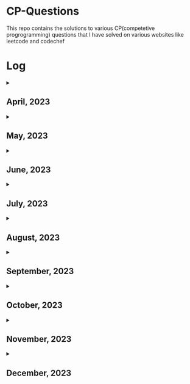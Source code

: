 # CP-Questions
This repo contains the solutions to various CP(competetive progrogramming) questions that I have solved on various websites like leetcode and codechef


# Log
<details><summary><h2>April, 2023</h2></summary><table><tr><th>Date</th><th>Question Id</th><th>Question Title</th><th>Language</th></tr><tr><td>2023-04-03</td><td><a href='https://github.com/DaveyDark/cp-questions/blob/master/leetcode/881.rs'>Leetcode#881</a><br></td><td>Boats to Save People<br></td><td>Rust<br></td></tr><tr><td>2023-04-04</td><td><a href='https://github.com/DaveyDark/cp-questions/blob/master/leetcode/2405.rs'>Leetcode#2405</a><br></td><td>Optimal Partition of String<br></td><td>Rust<br></td></tr><tr><td>2023-04-05</td><td><a href='https://github.com/DaveyDark/cp-questions/blob/master/leetcode/2300.rs'>Leetcode#2300</a><br></td><td>Successful Pairs of Spells and Potions<br></td><td>Rust<br></td></tr><tr><td>2023-04-06</td><td><a href='https://github.com/DaveyDark/cp-questions/blob/master/leetcode/1254.rs'>Leetcode#1254</a><br></td><td>Number of Closed Islands<br></td><td>Rust<br></td></tr><tr><td>2023-04-07</td><td><a href='https://github.com/DaveyDark/cp-questions/blob/master/leetcode/1020.rs'>Leetcode#1020</a><br></td><td>Number of Enclaves<br></td><td>Rust<br></td></tr><tr><td>2023-04-08</td><td><a href='https://github.com/DaveyDark/cp-questions/blob/master/leetcode/704.rs'>Leetcode#704</a><br></td><td>Binary Search<br></td><td>Rust<br></td></tr><tr><td>2023-04-09</td><td><a href='https://github.com/DaveyDark/cp-questions/blob/master/leetcode/52.rs'>Leetcode#52</a><br><a href='https://github.com/DaveyDark/cp-questions/blob/master/leetcode/53.rs'>Leetcode#53</a><br></td><td>Contains Duplicate<br>Maximum Subarray<br></td><td>Rust<br>Rust<br></td></tr><tr><td>2023-04-10</td><td><a href='https://github.com/DaveyDark/cp-questions/blob/master/leetcode/1.rs'>Leetcode#1</a><br><a href='https://github.com/DaveyDark/cp-questions/blob/master/leetcode/88.rs'>Leetcode#88</a><br></td><td>Two Sum<br>Merge Sorted Array<br></td><td>Rust<br>Rust<br></td></tr><tr><td>2023-04-11</td><td><a href='https://github.com/DaveyDark/cp-questions/blob/master/leetcode/121.rs'>Leetcode#121</a><br><a href='https://github.com/DaveyDark/cp-questions/blob/master/leetcode/350.rs'>Leetcode#350</a><br></td><td>Best Time to Buy and Sell Stock<br>Intersection of Two Arrays II<br></td><td>Rust<br>Rust<br></td></tr><tr><td>2023-04-12</td><td><a href='https://github.com/DaveyDark/cp-questions/blob/master/leetcode/566.rs'>Leetcode#566</a><br><a href='https://github.com/DaveyDark/cp-questions/blob/master/leetcode/118.rs'>Leetcode#118</a><br></td><td>Reshape The Matrix<br>Pascal's Triangle<br></td><td>Rust<br>Rust<br></td></tr><tr><td>2023-04-13</td><td><a href='https://github.com/DaveyDark/cp-questions/blob/master/leetcode/36.rs'>Leetcode#36</a><br><a href='https://github.com/DaveyDark/cp-questions/blob/master/leetcode/74.rs'>Leetcode#74</a><br></td><td>Valid Sudoku<br>Search a 2D Matrix<br></td><td>Rust<br>Rust<br></td></tr><tr><td>2023-04-14</td><td><a href='https://github.com/DaveyDark/cp-questions/blob/master/leetcode/242.rs'>Leetcode#242</a><br><a href='https://github.com/DaveyDark/cp-questions/blob/master/leetcode/383.rs'>Leetcode#383</a><br><a href='https://github.com/DaveyDark/cp-questions/blob/master/leetcode/387.rs'>Leetcode#387</a><br></td><td>Valid Anagram<br>Ransom Note<br>First Unique Character in String<br></td><td>Rust<br>Rust<br>Rust<br></td></tr><tr><td>2023-04-15</td><td><a href='https://github.com/DaveyDark/cp-questions/blob/master/leetcode/141.cpp'>Leetcode#141</a><br></td><td>Linked List Cycle<br></td><td>C++<br></td></tr><tr><td>2023-04-16</td><td><a href='https://github.com/DaveyDark/cp-questions/blob/master/leetcode/203.cpp'>Leetcode#203</a><br><a href='https://github.com/DaveyDark/cp-questions/blob/master/leetcode/206.cpp'>Leetcode#206</a><br><a href='https://github.com/DaveyDark/cp-questions/blob/master/leetcode/21.cpp'>Leetcode#21</a><br><a href='https://github.com/DaveyDark/cp-questions/blob/master/leetcode/83.cpp'>Leetcode#83</a><br></td><td>Remove Linked List Elements<br>Reverse Linked List<br>Merge Two Sorted Lists<br>Remove Duplicates from Sorted List<br></td><td>C++<br>C++<br>C++<br>C++<br></td></tr><tr><td>2023-04-17</td><td><a href='https://github.com/DaveyDark/cp-questions/blob/master/leetcode/20.rs'>Leetcode#20</a><br><a href='https://github.com/DaveyDark/cp-questions/blob/master/leetcode/232.rs'>Leetcode#232</a><br></td><td>Valid Parentheses<br>Implement Queue using Stacks<br></td><td>Rust<br>Rust<br></td></tr><tr><td>2023-04-18</td><td><a href='https://github.com/DaveyDark/cp-questions/blob/master/leetcode/144.cpp'>Leetcode#144</a><br><a href='https://github.com/DaveyDark/cp-questions/blob/master/leetcode/94.cpp'>Leetcode#94</a><br><a href='https://github.com/DaveyDark/cp-questions/blob/master/leetcode/145.cpp'>Leetcode#145</a><br></td><td>Binary Tree Preorder Traversal<br>Binary Tree Inorder Traversal<br>Binary Tree Postorder Traversal<br></td><td>C++<br>C++<br>C++<br></td></tr><tr><td>2023-04-19</td><td><a href='https://github.com/DaveyDark/cp-questions/blob/master/leetcode/102.cpp'>Leetcode#102</a><br><a href='https://github.com/DaveyDark/cp-questions/blob/master/leetcode/104.cpp'>Leetcode#104</a><br><a href='https://github.com/DaveyDark/cp-questions/blob/master/leetcode/101.cpp'>Leetcode#101</a><br></td><td>Binary Tree Level Order Traversal<br>Maximum Depth of Binary Tree<br>Symmetric Tree<br></td><td>C++<br>C++<br>C++<br></td></tr><tr><td>2023-04-20</td><td><a href='https://github.com/DaveyDark/cp-questions/blob/master/leetcode/112.cpp'>Leetcode#112</a><br><a href='https://github.com/DaveyDark/cp-questions/blob/master/leetcode/226.cpp'>Leetcode#226</a><br></td><td>Path Sum<br>Invert Binary Tree<br></td><td>C++<br>C++<br></td></tr><tr><td>2023-04-21</td><td><a href='https://github.com/DaveyDark/cp-questions/blob/master/leetcode/701.cpp'>Leetcode#701</a><br><a href='https://github.com/DaveyDark/cp-questions/blob/master/leetcode/700.cpp'>Leetcode#700</a><br></td><td>Search in a Binary Search Tree<br>Insert into a Binary Search Tree<br></td><td>C++<br>C++<br></td></tr><tr><td>2023-04-22</td><td><a href='https://github.com/DaveyDark/cp-questions/blob/master/leetcode/98.cpp'>Leetcode#98</a><br><a href='https://github.com/DaveyDark/cp-questions/blob/master/leetcode/653.cpp'>Leetcode#653</a><br><a href='https://github.com/DaveyDark/cp-questions/blob/master/leetcode/255.cpp'>Leetcode#255</a><br><a href='https://github.com/DaveyDark/cp-questions/blob/master/leetcode/278.rs'>Leetcode#278</a><br><a href='https://github.com/DaveyDark/cp-questions/blob/master/leetcode/35.rs'>Leetcode#35</a><br></td><td>Validate Binary Search Tree<br>Two Sum IV - Input is a BST<br>Lowest Common Ancestor of Binary Search Tree<br>First Bad Version<br>Search Insert Position<br></td><td>C++<br>C++<br>C++<br>Rust<br>Rust<br></td></tr><tr><td>2023-04-23</td><td><a href='https://github.com/DaveyDark/cp-questions/blob/master/leetcode/977.rs'>Leetcode#977</a><br></td><td>Squares of a Sorted Array<br></td><td>Rust<br></td></tr><tr><td>2023-04-24</td><td><a href='https://github.com/DaveyDark/cp-questions/blob/master/leetcode/189.rs'>Leetcode#189</a><br><a href='https://github.com/DaveyDark/cp-questions/blob/master/leetcode/283.rs'>Leetcode#283</a><br><a href='https://github.com/DaveyDark/cp-questions/blob/master/leetcode/167.rs'>Leetcode#167</a><br></td><td>Rotate Array<br>Move Zeroes<br>Two Sum II - Array is Sorted<br></td><td>Rust<br>Rust<br>Rust<br></td></tr><tr><td>2023-04-25</td><td><a href='https://github.com/DaveyDark/cp-questions/blob/master/leetcode/344.java'>Leetcode#344</a><br><a href='https://github.com/DaveyDark/cp-questions/blob/master/leetcode/557.java'>Leetcode#557</a><br></td><td>Reverse String<br>Reverse Words in a String III<br></td><td>Java<br>Java<br></td></tr><tr><td>2023-04-26</td><td><a href='https://github.com/DaveyDark/cp-questions/blob/master/leetcode/876.cpp'>Leetcode#876</a><br><a href='https://github.com/DaveyDark/cp-questions/blob/master/leetcode/19.cpp'>Leetcode#19</a><br></td><td>Middle of Linked List<br>Remove Nth Node from End of List<br></td><td>C++<br>C++<br></td></tr><tr><td>2023-04-27</td><td><a href='https://github.com/DaveyDark/cp-questions/blob/master/leetcode/3.rs'>Leetcode#3</a><br><a href='https://github.com/DaveyDark/cp-questions/blob/master/leetcode/567.rs'>Leetcode#567</a><br></td><td>Longest Substring Without Repeating Characters<br>Permutation in String<br></td><td>Rust<br>Rust<br></td></tr><tr><td>2023-04-28</td><td><a href='https://github.com/DaveyDark/cp-questions/blob/master/leetcode/733.rs'>Leetcode#733</a><br><a href='https://github.com/DaveyDark/cp-questions/blob/master/leetcode/695.rs'>Leetcode#695</a><br></td><td>Flood Fill<br>Max Area of Island<br></td><td>Rust<br>Rust<br></td></tr><tr><td>2023-04-29</td><td><a href='https://github.com/DaveyDark/cp-questions/blob/master/leetcode/618.cpp'>Leetcode#618</a><br><a href='https://github.com/DaveyDark/cp-questions/blob/master/leetcode/116.cpp'>Leetcode#116</a><br></td><td>Merge Two Binary Trees<br>Populating Next Right Pointers in Each Node<br></td><td>C++<br>C++<br></td></tr><tr><td>2023-04-30</td><td><a href='https://github.com/DaveyDark/cp-questions/blob/master/leetcode/542.rs'>Leetcode#542</a><br><a href='https://github.com/DaveyDark/cp-questions/blob/master/leetcode/994.rs'>Leetcode#994</a><br></td><td>01 Matrix<br>Rotting Oranges<br></td><td>Rust<br>Rust<br></td></tr></table></details><details><summary><h2>May, 2023</h2></summary><table><tr><th>Date</th><th>Question Id</th><th>Question Title</th><th>Language</th></tr><tr><td>2023-05-01</td><td><a href='https://github.com/DaveyDark/cp-questions/blob/master/leetcode/21.cpp'>Leetcode#21</a><br><a href='https://github.com/DaveyDark/cp-questions/blob/master/leetcode/206.cpp'>Leetcode#206</a><br></td><td>Merge Two Sorted Lists<br>Reverse Linked List<br></td><td>C++<br>C++<br></td></tr><tr><td>2023-05-02</td><td><a href='https://github.com/DaveyDark/cp-questions/blob/master/leetcode/77.rs'>Leetcode#77</a><br><a href='https://github.com/DaveyDark/cp-questions/blob/master/leetcode/46.rs'>Leetcode#46</a><br><a href='https://github.com/DaveyDark/cp-questions/blob/master/leetcode/784.rs'>Leetcode#784</a><br></td><td>Combinations<br>Permutations<br>Letter Case Permutation<br></td><td>Rust<br>Rust<br>Rust<br></td></tr><tr><td>2023-05-03</td><td><a href='https://github.com/DaveyDark/cp-questions/blob/master/leetcode/70.rs'>Leetcode#70</a><br><a href='https://github.com/DaveyDark/cp-questions/blob/master/leetcode/198.rs'>Leetcode#198</a><br><a href='https://github.com/DaveyDark/cp-questions/blob/master/leetcode/20.rs'>Leetcode#20</a><br></td><td>Climbing Stairs<br>House Robber<br>Triangle<br></td><td>Rust<br>Rust<br>Rust<br></td></tr><tr><td>2023-05-04</td><td><a href='https://github.com/DaveyDark/cp-questions/blob/master/leetcode/231.rs'>Leetcode#231</a><br><a href='https://github.com/DaveyDark/cp-questions/blob/master/leetcode/191.rs'>Leetcode#191</a><br></td><td>Power of Two<br>Number of 1 Bits<br></td><td>Rust<br>Rust<br></td></tr><tr><td>2023-05-05</td><td><a href='https://github.com/DaveyDark/cp-questions/blob/master/leetcode/190.rs'>Leetcode#190</a><br><a href='https://github.com/DaveyDark/cp-questions/blob/master/leetcode/136.rs'>Leetcode#136</a><br></td><td>Reverse Bits<br>Single Number<br></td><td>Rust<br>Rust<br></td></tr><tr><td>2023-05-06</td><td><a href='https://github.com/DaveyDark/cp-questions/blob/master/leetcode/2667.ts'>Leetcode#2667</a><br><a href='https://github.com/DaveyDark/cp-questions/blob/master/leetcode/2620.ts'>Leetcode#2620</a><br></td><td>Create Hello World Function<br>Counter<br></td><td>TypeScript<br>TypeScript<br></td></tr><tr><td>2023-05-07</td><td><a href='https://github.com/DaveyDark/cp-questions/blob/master/leetcode/2665.ts'>Leetcode#2665</a><br></td><td>Counter II<br></td><td>TypeScript<br></td></tr><tr><td>2023-05-08</td><td><a href='https://github.com/DaveyDark/cp-questions/blob/master/leetcode/2635.ts'>Leetcode#2635</a><br></td><td>Apply Transform Over Each Element in Array<br></td><td>TypeScript<br></td></tr><tr><td>2023-05-09</td><td><a href='https://github.com/DaveyDark/cp-questions/blob/master/leetcode/2634.ts'>Leetcode#2634</a><br></td><td>Filter Elements from Array<br></td><td>TypeScript<br></td></tr><tr><td>2023-05-10</td><td><a href='https://github.com/DaveyDark/cp-questions/blob/master/leetcode/2626.ts'>Leetcode#2626</a><br></td><td>Array Reduce Transformation<br></td><td>TypeScript<br></td></tr><tr><td>2023-05-11</td><td><a href='https://github.com/DaveyDark/cp-questions/blob/master/leetcode/2629.ts'>Leetcode#2629</a><br></td><td>Function Composition<br></td><td>TypeScript<br></td></tr><tr><td>2023-05-12</td><td><a href='https://github.com/DaveyDark/cp-questions/blob/master/leetcode/2666.ts'>Leetcode#2666</a><br></td><td>Allow One Function Call<br></td><td>TypeScript<br></td></tr><tr><td>2023-05-13</td><td><a href='https://github.com/DaveyDark/cp-questions/blob/master/leetcode/2623.ts'>Leetcode#2623</a><br></td><td>Memoize<br></td><td>TypeScript<br></td></tr><tr><td>2023-05-14</td><td><a href='https://github.com/DaveyDark/cp-questions/blob/master/leetcode/2632.ts'>Leetcode#2632</a><br></td><td>Curry<br></td><td>TypeScript<br></td></tr><tr><td>2023-05-15</td><td><a href='https://github.com/DaveyDark/cp-questions/blob/master/leetcode/2621.ts'>Leetcode#2621</a><br></td><td>Sleep<br></td><td>TypeScript<br></td></tr><tr><td>2023-05-16</td><td>-</td><td>-</td><td>-</td></tr><tr><td>2023-05-17</td><td>-</td><td>-</td><td>-</td></tr><tr><td>2023-05-18</td><td><a href='https://github.com/DaveyDark/cp-questions/blob/master/leetcode/54.rs'>Leetcode#54</a><br></td><td>Spiral Matrix<br></td><td>Rust<br></td></tr><tr><td>2023-05-19</td><td><a href='https://github.com/DaveyDark/cp-questions/blob/master/leetcode/1952.rs'>Leetcode#1952</a><br></td><td>Three Divisors<br></td><td>Rust<br></td></tr><tr><td>2023-05-20</td><td><a href='https://github.com/DaveyDark/cp-questions/blob/master/leetcode/1859.rs'>Leetcode#1859</a><br><a href='https://github.com/DaveyDark/cp-questions/blob/master/leetcode/2553.rs'>Leetcode#2553</a><br></td><td>Sorting The Sentence<br>Separate the Digits in an Array<br></td><td>Rust<br>Rust<br></td></tr><tr><td>2023-05-21</td><td><a href='https://github.com/DaveyDark/cp-questions/blob/master/leetcode/389.rs'>Leetcode#389</a><br><a href='https://github.com/DaveyDark/cp-questions/blob/master/leetcode/1768.rs'>Leetcode#1768</a><br></td><td>Find the Difference<br>Merge Two Strings Alternately<br></td><td>Rust<br>Rust<br></td></tr><tr><td>2023-05-22</td><td><a href='https://github.com/DaveyDark/cp-questions/blob/master/leetcode/1041.java'>Leetcode#1041</a><br><a href='https://github.com/DaveyDark/cp-questions/blob/master/leetcode/28.java'>Leetcode#28</a><br></td><td>Robot Bounded in Circle<br>Find the Index of the First Occurance in a String<br></td><td>Java<br>Java<br></td></tr><tr><td>2023-05-23</td><td><a href='https://github.com/DaveyDark/cp-questions/blob/master/leetcode/2.cpp'>Leetcode#2</a><br></td><td>Add Two Numbers<br></td><td>C++<br></td></tr><tr><td>2023-05-24</td><td><a href='https://github.com/DaveyDark/cp-questions/blob/master/leetcode/50.cpp'>Leetcode#50</a><br></td><td>Pow(x,n)<br></td><td>C++<br></td></tr><tr><td>2023-05-25</td><td><a href='https://github.com/DaveyDark/cp-questions/blob/master/leetcode/1572.rs'>Leetcode#1572</a><br><a href='https://github.com/DaveyDark/cp-questions/blob/master/leetcode/66.rs'>Leetcode#66</a><br></td><td>Matrix Diagonal Sum<br>Plus One<br></td><td>Rust<br>Rust<br></td></tr><tr><td>2023-05-26</td><td><a href='https://github.com/DaveyDark/cp-questions/blob/master/leetcode/1822.rs'>Leetcode#1822</a><br><a href='https://github.com/DaveyDark/cp-questions/blob/master/leetcode/1502.rs'>Leetcode#1502</a><br></td><td>Sign of the Product of an Array<br>Can Make Arithmatic Progression from Sequence<br></td><td>Rust<br>Rust<br></td></tr><tr><td>2023-05-27</td><td><a href='https://github.com/DaveyDark/cp-questions/blob/master/leetcode/13.rs'>Leetcode#13</a><br><a href='https://github.com/DaveyDark/cp-questions/blob/master/leetcode/896.rs'>Leetcode#896</a><br></td><td>Roman to Integer<br>Monotonic Array<br></td><td>Rust<br>Rust<br></td></tr><tr><td>2023-05-28</td><td><a href='https://github.com/DaveyDark/cp-questions/blob/master/leetcode/682.rs'>Leetcode#682</a><br><a href='https://github.com/DaveyDark/cp-questions/blob/master/leetcode/1672.rs'>Leetcode#1672</a><br><a href='https://github.com/DaveyDark/cp-questions/blob/master/leetcode/709.rs'>Leetcode#709</a><br><a href='https://github.com/DaveyDark/cp-questions/blob/master/leetcode/58.rs'>Leetcode#58</a><br></td><td>Baseball Game<br>Richest Customer Wealth<br>To Lower Case<br>Length of Last Word<br></td><td>Rust<br>Rust<br>Rust<br>Rust<br></td></tr><tr><td>2023-05-29</td><td><a href='https://github.com/DaveyDark/cp-questions/blob/master/leetcode/657.rs'>Leetcode#657</a><br></td><td>Robot Return to Origin<br></td><td>Rust<br></td></tr><tr><td>2023-05-30</td><td>-</td><td>-</td><td>-</td></tr><tr><td>2023-05-31</td><td><a href='https://github.com/DaveyDark/cp-questions/blob/master/leetcode/1275.rs'>Leetcode#1275</a><br></td><td>Find Winner on a Tic Tac Toe Game<br></td><td>Rust<br></td></tr></table></details><details><summary><h2>June, 2023</h2></summary><table><tr><th>Date</th><th>Question Id</th><th>Question Title</th><th>Language</th></tr><tr><td>2023-06-01</td><td><a href='https://github.com/DaveyDark/cp-questions/blob/master/leetcode/459.rs'>Leetcode#459</a><br></td><td>Repeated Substring Pattern<br></td><td>Rust<br></td></tr><tr><td>2023-06-02</td><td><a href='https://github.com/DaveyDark/cp-questions/blob/master/leetcode/1071.rs'>Leetcode#1071</a><br></td><td>Greatest Common Divisor of Strings<br></td><td>Rust<br></td></tr><tr><td>2023-06-03</td><td><a href='https://github.com/DaveyDark/cp-questions/blob/master/leetcode/1431.rs'>Leetcode#1431</a><br></td><td>Kids With the Greatest Number of Candies<br></td><td>Rust<br></td></tr><tr><td>2023-06-04</td><td><a href='https://github.com/DaveyDark/cp-questions/blob/master/leetcode/345.rs'>Leetcode#345</a><br></td><td>Reverse Vowels of a String<br></td><td>Rust<br></td></tr><tr><td>2023-06-05</td><td><a href='https://github.com/DaveyDark/cp-questions/blob/master/leetcode/151.rs'>Leetcode#151</a><br></td><td>Reverse Words in a String<br></td><td>Rust<br></td></tr><tr><td>2023-06-06</td><td><a href='https://github.com/DaveyDark/cp-questions/blob/master/leetcode/392.rs'>Leetcode#392</a><br></td><td>Is Subsequence<br></td><td>Rust<br></td></tr><tr><td>2023-06-07</td><td><a href='https://github.com/DaveyDark/cp-questions/blob/master/leetcode/643.rs'>Leetcode#643</a><br></td><td>Is Subsequence<br></td><td>Rust<br></td></tr><tr><td>2023-06-08</td><td><a href='https://github.com/DaveyDark/cp-questions/blob/master/leetcode/1732.rs'>Leetcode#1732</a><br></td><td>Find the Highest Altitude<br></td><td>Rust<br></td></tr><tr><td>2023-06-09</td><td><a href='https://github.com/DaveyDark/cp-questions/blob/master/leetcode/860.rs'>Leetcode#860</a><br></td><td>Lemonade Change<br></td><td>Rust<br></td></tr><tr><td>2023-06-10</td><td><a href='https://github.com/DaveyDark/cp-questions/blob/master/leetcode/73.rs'>Leetcode#73</a><br></td><td>Set Matrix Zeroes<br></td><td>Rust<br></td></tr><tr><td>2023-06-11</td><td><a href='https://github.com/DaveyDark/cp-questions/blob/master/leetcode/445.cpp'>Leetcode#445</a><br></td><td>Add Two Numbers II<br></td><td>C++<br></td></tr><tr><td>2023-06-12</td><td><a href='https://github.com/DaveyDark/cp-questions/blob/master/leetcode/238.rs'>Leetcode#238</a><br><a href='https://github.com/DaveyDark/cp-questions/blob/master/leetcode/238.rs'>Leetcode#238</a><br></td><td>Product of an Array Except Self<br>Product of an Array Except Self<br></td><td>Rust<br>Rust<br></td></tr><tr><td>2023-06-13</td><td><a href='https://github.com/DaveyDark/cp-questions/blob/master/leetcode/2352.rs'>Leetcode#2352</a><br><a href='https://github.com/DaveyDark/cp-questions/blob/master/leetcode/288.java'>Leetcode#288</a><br></td><td>Equal Row and Column Pairs<br>Summary Ranges<br></td><td>Rust<br>Java<br></td></tr><tr><td>2023-06-14</td><td><a href='https://github.com/DaveyDark/cp-questions/blob/master/leetcode/530.cpp'>Leetcode#530</a><br></td><td>Minimum Absolute Difference in BST<br></td><td>C++<br></td></tr><tr><td>2023-06-15</td><td><a href='https://github.com/DaveyDark/cp-questions/blob/master/leetcode/1161.cpp'>Leetcode#1161</a><br></td><td>Maximum Level Sum of Binary Tree<br></td><td>C++<br></td></tr><tr><td>2023-06-16</td><td><a href='https://github.com/DaveyDark/cp-questions/blob/master/leetcode/605.java'>Leetcode#605</a><br></td><td>Can Place Flowers<br></td><td>Java<br></td></tr><tr><td>2023-06-17</td><td>-</td><td>-</td><td>-</td></tr><tr><td>2023-06-18</td><td><a href='https://github.com/DaveyDark/cp-questions/blob/master/leetcode/605.java'>Leetcode#605</a><br></td><td>Can Place Flowers<br></td><td>Java<br></td></tr><tr><td>2023-06-19</td><td><a href='https://github.com/DaveyDark/cp-questions/blob/master/leetcode/724.rs'>Leetcode#724</a><br></td><td>Find Pivot Index<br></td><td>Rust<br></td></tr><tr><td>2023-06-20</td><td>-</td><td>-</td><td>-</td></tr><tr><td>2023-06-21</td><td>-</td><td>-</td><td>-</td></tr><tr><td>2023-06-22</td><td><a href='https://github.com/DaveyDark/cp-questions/blob/master/leetcode/2215.rs'>Leetcode#2215</a><br></td><td>Find the Difference of Two Arrays<br></td><td>Rust<br></td></tr><tr><td>2023-06-23</td><td><a href='https://github.com/DaveyDark/cp-questions/blob/master/leetcode/334.rs'>Leetcode#334</a><br></td><td>Increasing Triplet Subsequence<br></td><td>Rust<br></td></tr><tr><td>2023-06-24</td><td><a href='https://github.com/DaveyDark/cp-questions/blob/master/leetcode/11.java'>Leetcode#11</a><br><a href='https://github.com/DaveyDark/cp-questions/blob/master/leetcode/1679.java'>Leetcode#1679</a><br><a href='https://github.com/DaveyDark/cp-questions/blob/master/leetcode/1004.java'>Leetcode#1004</a><br><a href='https://github.com/DaveyDark/cp-questions/blob/master/leetcode/1493.java'>Leetcode#1493</a><br></td><td>Container With Most Water<br>Max Number of K-Sum Pairs<br>Max Consecutive Ones III<br>Longest Subarray of 1's After Deleting One Element<br></td><td>Java<br>Java<br>Java<br>Java<br></td></tr><tr><td>2023-06-25</td><td><a href='https://github.com/DaveyDark/cp-questions/blob/master/leetcode/2390.rs'>Leetcode#2390</a><br></td><td>Removing Stars From a String<br></td><td>Rust<br></td></tr><tr><td>2023-06-26</td><td><a href='https://github.com/DaveyDark/cp-questions/blob/master/leetcode/1207.rs'>Leetcode#1207</a><br></td><td>Unique Number of Occurances<br></td><td>Rust<br></td></tr><tr><td>2023-06-27</td><td><a href='https://github.com/DaveyDark/cp-questions/blob/master/leetcode/933.rs'>Leetcode#933</a><br></td><td>Number of Recent Calls<br></td><td>Rust<br></td></tr><tr><td>2023-06-28</td><td><a href='https://github.com/DaveyDark/cp-questions/blob/master/leetcode/1791.rs'>Leetcode#1791</a><br></td><td>Find Center of Graph<br></td><td>Rust<br></td></tr><tr><td>2023-06-29</td><td><a href='https://github.com/DaveyDark/cp-questions/blob/master/leetcode/1351.rs'>Leetcode#1351</a><br></td><td>Count Negative Numbers in a Sorted Matrix<br></td><td>Rust<br></td></tr><tr><td>2023-06-30</td><td><a href='https://github.com/DaveyDark/cp-questions/blob/master/leetcode/8.java'>Leetcode#8</a><br></td><td>String to Integer(atoi)<br></td><td>Java<br></td></tr></table></details><details><summary><h2>July, 2023</h2></summary><table><tr><th>Date</th><th>Question Id</th><th>Question Title</th><th>Language</th></tr><tr><td>2023-07-01</td><td><a href='https://github.com/DaveyDark/cp-questions/blob/master/leetcode/27.java'>Leetcode#27</a><br></td><td>Remove Element<br></td><td>Java<br></td></tr><tr><td>2023-07-02</td><td><a href='https://github.com/DaveyDark/cp-questions/blob/master/leetcode/26.java'>Leetcode#26</a><br></td><td>Remove Duplicates from Sorted Array<br></td><td>Java<br></td></tr><tr><td>2023-07-03</td><td><a href='https://github.com/DaveyDark/cp-questions/blob/master/leetcode/859.java'>Leetcode#859</a><br></td><td>Buddy Strings<br></td><td>Java<br></td></tr><tr><td>2023-07-04</td><td><a href='https://github.com/DaveyDark/cp-questions/blob/master/leetcode/1523.rs'>Leetcode#1523</a><br></td><td>Count Odd Numbers in an Interval Range<br></td><td>Rust<br></td></tr><tr><td>2023-07-05</td><td><a href='https://github.com/DaveyDark/cp-questions/blob/master/leetcode/1491.java'>Leetcode#1491</a><br></td><td>Average Salary Excluding the Minimum and Maximum Salary<br></td><td>Java<br></td></tr><tr><td>2023-07-06</td><td><a href='https://github.com/DaveyDark/cp-questions/blob/master/leetcode/209.java'>Leetcode#209</a><br><a href='https://github.com/DaveyDark/cp-questions/blob/master/leetcode/1232.java'>Leetcode#1232</a><br></td><td>Minimum Size Subarray Sum<br>Check If It Is a Straight Line<br></td><td>Java<br>Java<br></td></tr><tr><td>2023-07-07</td><td><a href='https://github.com/DaveyDark/cp-questions/blob/master/leetcode/14.java'>Leetcode#14</a><br></td><td>Longest Common Prefix<br></td><td>Java<br></td></tr><tr><td>2023-07-08</td><td><a href='https://github.com/DaveyDark/cp-questions/blob/master/leetcode/67.java'>Leetcode#67</a><br></td><td>Add Binary<br></td><td>Java<br></td></tr><tr><td>2023-07-09</td><td><a href='https://github.com/DaveyDark/cp-questions/blob/master/leetcode/43.java'>Leetcode#43</a><br></td><td>Multiply Strings<br></td><td>Java<br></td></tr><tr><td>2023-07-10</td><td><a href='https://github.com/DaveyDark/cp-questions/blob/master/leetcode/48.java'>Leetcode#48</a><br></td><td>Rotate Image<br></td><td>Java<br></td></tr><tr><td>2023-07-11</td><td><a href='https://github.com/DaveyDark/cp-questions/blob/master/leetcode/9.java'>Leetcode#9</a><br></td><td>Palindrome Number<br></td><td>Java<br></td></tr><tr><td>2023-07-12</td><td><a href='https://github.com/DaveyDark/cp-questions/blob/master/leetcode/976.java'>Leetcode#976</a><br></td><td>Largest Perimeter Triangle<br></td><td>Java<br></td></tr><tr><td>2023-07-13</td><td><a href='https://github.com/DaveyDark/cp-questions/blob/master/leetcode/374.java'>Leetcode#374</a><br></td><td>Guess Number Higher or Lower<br></td><td>Java<br></td></tr><tr><td>2023-07-14</td><td><a href='https://github.com/DaveyDark/cp-questions/blob/master/leetcode/524.java'>Leetcode#524</a><br></td><td>Longest Word in Dictionary through Deleting<br></td><td>Java<br></td></tr><tr><td>2023-07-15</td><td><a href='https://github.com/DaveyDark/cp-questions/blob/master/leetcode/42.java'>Leetcode#42</a><br></td><td>Trapping Rain Water<br></td><td>Java<br></td></tr><tr><td>2023-07-16</td><td><a href='https://github.com/DaveyDark/cp-questions/blob/master/leetcode/753.rs'>Leetcode#753</a><br></td><td>Asteroid Collision<br></td><td>Rust<br></td></tr><tr><td>2023-07-17</td><td><a href='https://github.com/DaveyDark/cp-questions/blob/master/leetcode/649.rs'>Leetcode#649</a><br></td><td>Dota2 Senate<br></td><td>Rust<br></td></tr><tr><td>2023-07-18</td><td><a href='https://github.com/DaveyDark/cp-questions/blob/master/leetcode/146.rs'>Leetcode#146</a><br></td><td>LRU Cache<br></td><td>Rust<br></td></tr><tr><td>2023-07-19</td><td>-</td><td>-</td><td>-</td></tr><tr><td>2023-07-20</td><td><a href='https://github.com/DaveyDark/cp-questions/blob/master/leetcode/119.rs'>Leetcode#119</a><br></td><td>Pascal's Triangle II<br></td><td>Rust<br></td></tr><tr><td>2023-07-21</td><td><a href='https://github.com/DaveyDark/cp-questions/blob/master/leetcode/841.rs'>Leetcode#841</a><br></td><td>Keys and Rooms<br></td><td>Rust<br></td></tr><tr><td>2023-07-22</td><td><a href='https://github.com/DaveyDark/cp-questions/blob/master/leetcode/547.rs'>Leetcode#547</a><br></td><td>Number of Provinces<br></td><td>Rust<br></td></tr><tr><td>2023-07-23</td><td><a href='https://github.com/DaveyDark/cp-questions/blob/master/leetcode/1657.rs'>Leetcode#1657</a><br></td><td>Determine if Two Strings Are Close<br></td><td>Rust<br></td></tr><tr><td>2023-07-24</td><td><a href='https://github.com/DaveyDark/cp-questions/blob/master/leetcode/2095.cpp'>Leetcode#2095</a><br></td><td>Delete the Middle Node of a Linked List<br></td><td>C++<br></td></tr><tr><td>2023-07-25</td><td><a href='https://github.com/DaveyDark/cp-questions/blob/master/leetcode/852.rs'>Leetcode#852</a><br></td><td>Peak Index in a Mountain Array<br></td><td>Rust<br></td></tr><tr><td>2023-07-26</td><td><a href='https://github.com/DaveyDark/cp-questions/blob/master/leetcode/2570.rs'>Leetcode#2570</a><br></td><td>Merge Two 2D Arrays by Summing Values<br></td><td>Rust<br></td></tr><tr><td>2023-07-27</td><td><a href='https://github.com/DaveyDark/cp-questions/blob/master/leetcode/607.sql'>Leetcode#607</a><br></td><td>Sales Person<br></td><td>SQL<br></td></tr><tr><td>2023-07-28</td><td><a href='https://github.com/DaveyDark/cp-questions/blob/master/leetcode/328.cpp'>Leetcode#328</a><br></td><td>Odd Even Linked List<br></td><td>C++<br></td></tr><tr><td>2023-07-29</td><td><a href='https://github.com/DaveyDark/cp-questions/blob/master/leetcode/17.rs'>Leetcode#17</a><br></td><td>Letter Combinations of a Phone Number<br></td><td>Rust<br></td></tr><tr><td>2023-07-30</td><td><a href='https://github.com/DaveyDark/cp-questions/blob/master/leetcode/2130.cpp'>Leetcode#2130</a><br><a href='https://github.com/DaveyDark/cp-questions/blob/master/leetcode/175.sql'>Leetcode#175</a><br></td><td>Maximum Twin Sum of a Linked List<br>Combine Two Tables<br></td><td>C++<br>SQL<br></td></tr><tr><td>2023-07-31</td><td><a href='https://github.com/DaveyDark/cp-questions/blob/master/leetcode/216.rs'>Leetcode#216</a><br></td><td>Combination Sum III<br></td><td>Rust<br></td></tr></table></details><details><summary><h2>August, 2023</h2></summary><table><tr><th>Date</th><th>Question Id</th><th>Question Title</th><th>Language</th></tr><tr><td>2023-08-01</td><td><a href='https://github.com/DaveyDark/cp-questions/blob/master/leetcode/162.rs'>Leetcode#162</a><br></td><td>Find Peak Element<br></td><td>Rust<br></td></tr><tr><td>2023-08-02</td><td><a href='https://github.com/DaveyDark/cp-questions/blob/master/leetcode/46.java'>Leetcode#46</a><br></td><td>Permutations<br></td><td>Java<br></td></tr><tr><td>2023-08-03</td><td><a href='https://github.com/DaveyDark/cp-questions/blob/master/leetcode/1926.rs'>Leetcode#1926</a><br></td><td>Nearest Exit from Enterance in Maze<br></td><td>Rust<br></td></tr><tr><td>2023-08-04</td><td><a href='https://github.com/DaveyDark/cp-questions/blob/master/leetcode/139.rs'>Leetcode#139</a><br></td><td>Word Break<br></td><td>Rust<br></td></tr><tr><td>2023-08-05</td><td><a href='https://github.com/DaveyDark/cp-questions/blob/master/leetcode/872.cpp'>Leetcode#872</a><br></td><td>Leaf-Similar Trees<br></td><td>C++<br></td></tr><tr><td>2023-08-06</td><td><a href='https://github.com/DaveyDark/cp-questions/blob/master/leetcode/199.cpp'>Leetcode#199</a><br></td><td>Binary Tree Right Side View<br></td><td>C++<br></td></tr><tr><td>2023-08-07</td><td><a href='https://github.com/DaveyDark/cp-questions/blob/master/leetcode/1448.cpp'>Leetcode#1448</a><br></td><td>Count Good Nodes in Binary Tree<br></td><td>C++<br></td></tr><tr><td>2023-08-08</td><td><a href='https://github.com/DaveyDark/cp-questions/blob/master/leetcode/33.rs'>Leetcode#33</a><br></td><td>Search in a Rotated Sorted Array<br></td><td>Rust<br></td></tr><tr><td>2023-08-09</td><td><a href='https://github.com/DaveyDark/cp-questions/blob/master/leetcode/2544.rs'>Leetcode#2544</a><br></td><td>Alternating Digit Sum<br></td><td>Rust<br></td></tr><tr><td>2023-08-10</td><td><a href='https://github.com/DaveyDark/cp-questions/blob/master/leetcode/169.rs'>Leetcode#169</a><br></td><td>Majority Element<br></td><td>Rust<br></td></tr><tr><td>2023-08-11</td><td><a href='https://github.com/DaveyDark/cp-questions/blob/master/leetcode/1466.rs'>Leetcode#1466</a><br></td><td>Reorder Routes to Make All Paths Lead to the City Zero<br></td><td>Rust<br></td></tr><tr><td>2023-08-12</td><td><a href='https://github.com/DaveyDark/cp-questions/blob/master/leetcode/63.rs'>Leetcode#63</a><br></td><td>Unique Paths II<br></td><td>Rust<br></td></tr><tr><td>2023-08-13</td><td><a href='https://github.com/DaveyDark/cp-questions/blob/master/leetcode/2369.rs'>Leetcode#2369</a><br></td><td>Check if There is a Valid Partition For The Array<br></td><td>Rust<br></td></tr><tr><td>2023-08-14</td><td><a href='https://github.com/DaveyDark/cp-questions/blob/master/leetcode/215.rs'>Leetcode#215</a><br></td><td>Kth Largest Element in an Array<br></td><td>Rust<br></td></tr><tr><td>2023-08-15</td><td><a href='https://github.com/DaveyDark/cp-questions/blob/master/leetcode/86.cpp'>Leetcode#86</a><br></td><td>Partition List<br></td><td>C++<br></td></tr><tr><td>2023-08-16</td><td><a href='https://github.com/DaveyDark/cp-questions/blob/master/leetcode/239.rs'>Leetcode#239</a><br></td><td>Sliding Window Maximum<br></td><td>Rust<br></td></tr><tr><td>2023-08-17</td><td><a href='https://github.com/DaveyDark/cp-questions/blob/master/leetcode/542.rs'>Leetcode#542</a><br></td><td>01 Matrix<br></td><td>Rust<br></td></tr><tr><td>2023-08-18</td><td><a href='https://github.com/DaveyDark/cp-questions/blob/master/leetcode/1615.rs'>Leetcode#1615</a><br></td><td>Maximal Network Rank<br></td><td>Rust<br></td></tr><tr><td>2023-08-19</td><td><a href='https://github.com/DaveyDark/cp-questions/blob/master/leetcode/746.rs'>Leetcode#746</a><br></td><td>Min Cost Climbing Stairs<br></td><td>Rust<br></td></tr><tr><td>2023-08-20</td><td><a href='https://github.com/DaveyDark/cp-questions/blob/master/leetcode/1137.rs'>Leetcode#1137</a><br></td><td>N-th Tribonacci Number<br></td><td>Rust<br></td></tr><tr><td>2023-08-21</td><td><a href='https://github.com/DaveyDark/cp-questions/blob/master/leetcode/459.java'>Leetcode#459</a><br></td><td>Repeated Substring Pattern<br></td><td>Java<br></td></tr><tr><td>2023-08-22</td><td><a href='https://github.com/DaveyDark/cp-questions/blob/master/leetcode/168.rs'>Leetcode#168</a><br></td><td>Excel Sheet Column Title<br></td><td>Rust<br></td></tr><tr><td>2023-08-23</td><td><a href='https://github.com/DaveyDark/cp-questions/blob/master/leetcode/767.rs'>Leetcode#767</a><br></td><td>Reorganize String<br></td><td>Rust<br></td></tr><tr><td>2023-08-24</td><td><a href='https://github.com/DaveyDark/cp-questions/blob/master/leetcode/68.rs'>Leetcode#68</a><br></td><td>Text Justification<br></td><td>Rust<br></td></tr><tr><td>2023-08-25</td><td><a href='https://github.com/DaveyDark/cp-questions/blob/master/leetcode/97.rs'>Leetcode#97</a><br></td><td>Interleaving String<br></td><td>Rust<br></td></tr><tr><td>2023-08-26</td><td><a href='https://github.com/DaveyDark/cp-questions/blob/master/leetcode/646.rs'>Leetcode#646</a><br><a href='https://github.com/DaveyDark/cp-questions/blob/master/leetcode/12.rs'>Leetcode#12</a><br></td><td>Maximum Length of Pair Chain<br>Integer to Roman<br></td><td>Rust<br>Rust<br></td></tr><tr><td>2023-08-27</td><td><a href='https://github.com/DaveyDark/cp-questions/blob/master/leetcode/171.rs'>Leetcode#171</a><br></td><td>Excel Sheet Column Number<br></td><td>Rust<br></td></tr><tr><td>2023-08-28</td><td><a href='https://github.com/DaveyDark/cp-questions/blob/master/leetcode/255.rs'>Leetcode#255</a><br></td><td>Implement Stack using Queues<br></td><td>Rust<br></td></tr><tr><td>2023-08-29</td><td><a href='https://github.com/DaveyDark/cp-questions/blob/master/leetcode/2483.rs'>Leetcode#2483</a><br></td><td>Minimum Penalty for a Shop<br></td><td>Rust<br></td></tr><tr><td>2023-08-30</td><td><a href='https://github.com/DaveyDark/cp-questions/blob/master/leetcode/1372.cpp'>Leetcode#1372</a><br></td><td>Longest ZigZag Path in a Binary Tree<br></td><td>C++<br></td></tr><tr><td>2023-08-31</td><td><a href='https://github.com/DaveyDark/cp-questions/blob/master/leetcode/404.cpp'>Leetcode#404</a><br></td><td>Sum of Left Leaves<br></td><td>C++<br></td></tr></table></details><details><summary><h2>September, 2023</h2></summary><table><tr><th>Date</th><th>Question Id</th><th>Question Title</th><th>Language</th></tr><tr><td>2023-09-01</td><td><a href='https://github.com/DaveyDark/cp-questions/blob/master/leetcode/338.rs'>Leetcode#338</a><br></td><td>Counting Bits<br></td><td>Rust<br></td></tr><tr><td>2023-09-02</td><td><a href='https://github.com/DaveyDark/cp-questions/blob/master/leetcode/62.rs'>Leetcode#62</a><br></td><td>Unique Paths<br></td><td>Rust<br></td></tr><tr><td>2023-09-03</td><td><a href='https://github.com/DaveyDark/cp-questions/blob/master/leetcode/236.cpp'>Leetcode#236</a><br></td><td>Lowest Common Ancestor of a Binary Tree<br></td><td>C++<br></td></tr><tr><td>2023-09-04</td><td><a href='https://github.com/DaveyDark/cp-questions/blob/master/leetcode/790.rs'>Leetcode#790</a><br></td><td>Domino and Trimino Tiling<br></td><td>Rust<br></td></tr><tr><td>2023-09-05</td><td><a href='https://github.com/DaveyDark/cp-questions/blob/master/leetcode/138.cpp'>Leetcode#138</a><br></td><td>Copy List with Random Pointer<br></td><td>C++<br></td></tr><tr><td>2023-09-06</td><td><a href='https://github.com/DaveyDark/cp-questions/blob/master/leetcode/725.cpp'>Leetcode#725</a><br></td><td>Split Linked List in Parts<br></td><td>C++<br></td></tr><tr><td>2023-09-07</td><td><a href='https://github.com/DaveyDark/cp-questions/blob/master/leetcode/92.cpp'>Leetcode#92</a><br></td><td>Reverse Linked List II<br></td><td>C++<br></td></tr><tr><td>2023-09-08</td><td><a href='https://github.com/DaveyDark/cp-questions/blob/master/leetcode/452.rs'>Leetcode#452</a><br></td><td>Minimum Number of Arrows to Burst Balloons<br></td><td>Rust<br></td></tr><tr><td>2023-09-09</td><td><a href='https://github.com/DaveyDark/cp-questions/blob/master/leetcode/435.rs'>Leetcode#435</a><br></td><td>Non-overlapping Intervals<br></td><td>Rust<br></td></tr><tr><td>2023-09-10</td><td><a href='https://github.com/DaveyDark/cp-questions/blob/master/leetcode/1359.rs'>Leetcode#1359</a><br></td><td>Count All Valid Pickup and Delivery Options<br></td><td>Rust<br></td></tr><tr><td>2023-09-11</td><td><a href='https://github.com/DaveyDark/cp-questions/blob/master/leetcode/1282.rs'>Leetcode#1282</a><br></td><td>Group the People Given the Group Size They Belong To<br></td><td>Rust<br></td></tr><tr><td>2023-09-12</td><td><a href='https://github.com/DaveyDark/cp-questions/blob/master/leetcode/1647.rs'>Leetcode#1647</a><br></td><td>Minimum Deletions to Make Character Frequencies Unique<br></td><td>Rust<br></td></tr><tr><td>2023-09-13</td><td><a href='https://github.com/DaveyDark/cp-questions/blob/master/leetcode/135.rs'>Leetcode#135</a><br></td><td>Candy<br></td><td>Rust<br></td></tr><tr><td>2023-09-14</td><td><a href='https://github.com/DaveyDark/cp-questions/blob/master/leetcode/1318.rs'>Leetcode#1318</a><br></td><td>Minimum Flips to Make a OR b Equal to c<br></td><td>Rust<br></td></tr><tr><td>2023-09-15</td><td><a href='https://github.com/DaveyDark/cp-questions/blob/master/leetcode/1143.rs'>Leetcode#1143</a><br></td><td>Longest Common Subsequence<br></td><td>Rust<br></td></tr><tr><td>2023-09-16</td><td><a href='https://github.com/DaveyDark/cp-questions/blob/master/leetcode/72.rs'>Leetcode#72</a><br></td><td>Edit Distance<br></td><td>Rust<br></td></tr><tr><td>2023-09-17</td><td><a href='https://github.com/DaveyDark/cp-questions/blob/master/leetcode/2462.rs'>Leetcode#2462</a><br></td><td>Total Cost to Hire K Workers<br></td><td>Rust<br></td></tr><tr><td>2023-09-18</td><td><a href='https://github.com/DaveyDark/cp-questions/blob/master/leetcode/1337.rs'>Leetcode#1337</a><br></td><td>The K Weakest Rows in a Matrix<br></td><td>Rust<br></td></tr><tr><td>2023-09-19</td><td><a href='https://github.com/DaveyDark/cp-questions/blob/master/leetcode/287.rs'>Leetcode#287</a><br></td><td>Find the Duplicate Number<br></td><td>Rust<br></td></tr><tr><td>2023-09-20</td><td><a href='https://github.com/DaveyDark/cp-questions/blob/master/leetcode/1658.rs'>Leetcode#1658</a><br></td><td>Minimum Operations to Reduce X to Zero<br></td><td>Rust<br></td></tr><tr><td>2023-09-21</td><td><a href='https://github.com/DaveyDark/cp-questions/blob/master/leetcode/4.rs'>Leetcode#4</a><br></td><td>Median of Two Sorted Arrays<br></td><td>Rust<br></td></tr><tr><td>2023-09-22</td><td><a href='https://github.com/DaveyDark/cp-questions/blob/master/leetcode/392.java'>Leetcode#392</a><br></td><td>Is subsequence<br></td><td>Java<br></td></tr><tr><td>2023-09-23</td><td><a href='https://github.com/DaveyDark/cp-questions/blob/master/leetcode/2788.rs'>Leetcode#2788</a><br></td><td>Split Strings by Separator<br></td><td>Rust<br></td></tr><tr><td>2023-09-24</td><td><a href='https://github.com/DaveyDark/cp-questions/blob/master/leetcode/799.rs'>Leetcode#799</a><br></td><td>Champagne Tower<br></td><td>Rust<br></td></tr><tr><td>2023-09-25</td><td><a href='https://github.com/DaveyDark/cp-questions/blob/master/leetcode/389.rs'>Leetcode#389</a><br></td><td>Find the Difference<br></td><td>Rust<br></td></tr><tr><td>2023-09-26</td><td><a href='https://github.com/DaveyDark/cp-questions/blob/master/leetcode/1897.rs'>Leetcode#1897</a><br></td><td>Redistribute Characters to Make All Strings Equal<br></td><td>Rust<br></td></tr><tr><td>2023-09-27</td><td><a href='https://github.com/DaveyDark/cp-questions/blob/master/leetcode/880.java'>Leetcode#880</a><br></td><td>Decoded String at Index<br></td><td>Java<br></td></tr><tr><td>2023-09-28</td><td><a href='https://github.com/DaveyDark/cp-questions/blob/master/leetcode/905.rs'>Leetcode#905</a><br></td><td>Sort Array By Parity<br></td><td>Rust<br></td></tr><tr><td>2023-09-29</td><td><a href='https://github.com/DaveyDark/cp-questions/blob/master/leetcode/896.java'>Leetcode#896</a><br></td><td>Monotonic Array<br></td><td>Java<br></td></tr><tr><td>2023-09-30</td><td>-</td><td>-</td><td>-</td></tr></table></details><details><summary><h2>October, 2023</h2></summary><table><tr><th>Date</th><th>Question Id</th><th>Question Title</th><th>Language</th></tr><tr><td>2023-10-01</td><td><a href='https://github.com/DaveyDark/cp-questions/blob/master/leetcode/557.rs'>Leetcode#557</a><br></td><td>Reverse Words in a String III<br></td><td>Rust<br></td></tr><tr><td>2023-10-02</td><td>-</td><td>-</td><td>-</td></tr><tr><td>2023-10-03</td><td><a href='https://github.com/DaveyDark/cp-questions/blob/master/leetcode/1512.rs'>Leetcode#1512</a><br></td><td>Number of Good Pairs<br></td><td>Rust<br></td></tr><tr><td>2023-10-04</td><td>-</td><td>-</td><td>-</td></tr><tr><td>2023-10-05</td><td>-</td><td>-</td><td>-</td></tr><tr><td>2023-10-06</td><td>-</td><td>-</td><td>-</td></tr><tr><td>2023-10-07</td><td>-</td><td>-</td><td>-</td></tr><tr><td>2023-10-08</td><td>-</td><td>-</td><td>-</td></tr><tr><td>2023-10-09</td><td>-</td><td>-</td><td>-</td></tr><tr><td>2023-10-10</td><td>-</td><td>-</td><td>-</td></tr><tr><td>2023-10-11</td><td>-</td><td>-</td><td>-</td></tr><tr><td>2023-10-12</td><td>-</td><td>-</td><td>-</td></tr><tr><td>2023-10-13</td><td>-</td><td>-</td><td>-</td></tr><tr><td>2023-10-14</td><td>-</td><td>-</td><td>-</td></tr><tr><td>2023-10-15</td><td>-</td><td>-</td><td>-</td></tr><tr><td>2023-10-16</td><td>-</td><td>-</td><td>-</td></tr><tr><td>2023-10-17</td><td>-</td><td>-</td><td>-</td></tr><tr><td>2023-10-18</td><td>-</td><td>-</td><td>-</td></tr><tr><td>2023-10-19</td><td>-</td><td>-</td><td>-</td></tr><tr><td>2023-10-20</td><td>-</td><td>-</td><td>-</td></tr><tr><td>2023-10-21</td><td>-</td><td>-</td><td>-</td></tr><tr><td>2023-10-22</td><td>-</td><td>-</td><td>-</td></tr><tr><td>2023-10-23</td><td>-</td><td>-</td><td>-</td></tr><tr><td>2023-10-24</td><td>-</td><td>-</td><td>-</td></tr><tr><td>2023-10-25</td><td>-</td><td>-</td><td>-</td></tr><tr><td>2023-10-26</td><td>-</td><td>-</td><td>-</td></tr><tr><td>2023-10-27</td><td>-</td><td>-</td><td>-</td></tr><tr><td>2023-10-28</td><td>-</td><td>-</td><td>-</td></tr><tr><td>2023-10-29</td><td>-</td><td>-</td><td>-</td></tr><tr><td>2023-10-30</td><td>-</td><td>-</td><td>-</td></tr><tr><td>2023-10-31</td><td><a href='https://github.com/DaveyDark/cp-questions/blob/master/leetcode/1356.rs'>Leetcode#1356</a><br></td><td>Sort Integers by The Number of 1 Bits<br></td><td>Rust<br></td></tr></table></details><details><summary><h2>November, 2023</h2></summary><table><tr><th>Date</th><th>Question Id</th><th>Question Title</th><th>Language</th></tr><tr><td>2023-11-01</td><td><a href='https://github.com/DaveyDark/cp-questions/blob/master/leetcode/501.cpp'>Leetcode#501</a><br></td><td>Find Mode in Binary Search Tree<br></td><td>C++<br></td></tr><tr><td>2023-11-02</td><td><a href='https://github.com/DaveyDark/cp-questions/blob/master/leetcode/2265.cpp'>Leetcode#2265</a><br></td><td>Count Nodes Equal to Average of Subtree<br></td><td>C++<br></td></tr><tr><td>2023-11-03</td><td><a href='https://github.com/DaveyDark/cp-questions/blob/master/leetcode/1141.rs'>Leetcode#1141</a><br></td><td>Build an Array With Stack Operations<br></td><td>Rust<br></td></tr><tr><td>2023-11-04</td><td><a href='https://github.com/DaveyDark/cp-questions/blob/master/leetcode/1503.rs'>Leetcode#1503</a><br></td><td>Last Moment Before All Ants Fall Out of a Plank<br></td><td>Rust<br></td></tr><tr><td>2023-11-05</td><td><a href='https://github.com/DaveyDark/cp-questions/blob/master/leetcode/1535.rs'>Leetcode#1535</a><br></td><td>Find the Winner of an Array Game<br></td><td>Rust<br></td></tr><tr><td>2023-11-06</td><td><a href='https://github.com/DaveyDark/cp-questions/blob/master/leetcode/1845.rs'>Leetcode#1845</a><br></td><td>Seat Reservation Manager<br></td><td>Rust<br></td></tr><tr><td>2023-11-07</td><td><a href='https://github.com/DaveyDark/cp-questions/blob/master/leetcode/1921.rs'>Leetcode#1921</a><br></td><td>Eliminate Maximum Number of Monsters<br></td><td>Rust<br></td></tr><tr><td>2023-11-08</td><td><a href='https://github.com/DaveyDark/cp-questions/blob/master/leetcode/2849.rs'>Leetcode#2849</a><br><a href='https://github.com/DaveyDark/cp-questions/blob/master/leetcode/2336.rs'>Leetcode#2336</a><br></td><td>Determine if a Cell Is Reachable at a Given Time<br>Smallest Number in Infinite Set<br></td><td>Rust<br>Rust<br></td></tr><tr><td>2023-11-09</td><td><a href='https://github.com/DaveyDark/cp-questions/blob/master/leetcode/1759.rs'>Leetcode#1759</a><br></td><td>Count Number of Homogenous Substrings<br></td><td>Rust<br></td></tr><tr><td>2023-11-10</td><td><a href='https://github.com/DaveyDark/cp-questions/blob/master/leetcode/1743.rs'>Leetcode#1743</a><br><a href='https://github.com/DaveyDark/cp-questions/blob/master/leetcode/394.rs'>Leetcode#394</a><br></td><td>Restore the Array From Adjacent Pairs<br>Decode String<br></td><td>Rust<br>Rust<br></td></tr><tr><td>2023-11-11</td><td><a href='https://github.com/DaveyDark/cp-questions/blob/master/leetcode/2642.rs'>Leetcode#2642</a><br></td><td>Design Graph With Shortest Path Calculator<br></td><td>Rust<br></td></tr><tr><td>2023-11-12</td><td><a href='https://github.com/DaveyDark/cp-questions/blob/master/leetcode/815.rs'>Leetcode#815</a><br></td><td>Bus Routes<br></td><td>Rust<br></td></tr><tr><td>2023-11-13</td><td><a href='https://github.com/DaveyDark/cp-questions/blob/master/leetcode/2785.rs'>Leetcode#2785</a><br></td><td>Sort Vowels in a String<br></td><td>Rust<br></td></tr><tr><td>2023-11-14</td><td><a href='https://github.com/DaveyDark/cp-questions/blob/master/leetcode/1930.rs'>Leetcode#1930</a><br></td><td>Unique Length-3 Palindromic Subsequences<br></td><td>Rust<br></td></tr><tr><td>2023-11-15</td><td><a href='https://github.com/DaveyDark/cp-questions/blob/master/leetcode/1846.rs'>Leetcode#1846</a><br></td><td>Maximum Element After Decreasing and Rearranging<br></td><td>Rust<br></td></tr><tr><td>2023-11-16</td><td><a href='https://github.com/DaveyDark/cp-questions/blob/master/leetcode/1980.rs'>Leetcode#1980</a><br></td><td>Find Unique Binary String<br></td><td>Rust<br></td></tr><tr><td>2023-11-17</td><td><a href='https://github.com/DaveyDark/cp-questions/blob/master/leetcode/1877.rs'>Leetcode#1877</a><br></td><td>Minimize Maximum Pair Sum in Array<br></td><td>Rust<br></td></tr><tr><td>2023-11-18</td><td><a href='https://github.com/DaveyDark/cp-questions/blob/master/leetcode/1838.rs'>Leetcode#1838</a><br></td><td>Frequency of the Most Frequent Element<br></td><td>Rust<br></td></tr><tr><td>2023-11-19</td><td><a href='https://github.com/DaveyDark/cp-questions/blob/master/leetcode/1887.rs'>Leetcode#1887</a><br></td><td>Reduction Operations to Make the Array Elements Equal<br></td><td>Rust<br></td></tr><tr><td>2023-11-20</td><td><a href='https://github.com/DaveyDark/cp-questions/blob/master/leetcode/2391.rs'>Leetcode#2391</a><br></td><td>Minimum Amount of Time to Collect Garbage<br></td><td>Rust<br></td></tr><tr><td>2023-11-21</td><td>-</td><td>-</td><td>-</td></tr><tr><td>2023-11-22</td><td><a href='https://github.com/DaveyDark/cp-questions/blob/master/leetcode/1424.rs'>Leetcode#1424</a><br><a href='https://github.com/DaveyDark/cp-questions/blob/master/leetcode/498.rs'>Leetcode#498</a><br></td><td>Diagonal Traverse II<br>Diagonal Traverse<br></td><td>Rust<br>Rust<br></td></tr><tr><td>2023-11-23</td><td><a href='https://github.com/DaveyDark/cp-questions/blob/master/leetcode/1630.rs'>Leetcode#1630</a><br></td><td>Arithmetic Subarrays<br></td><td>Rust<br></td></tr><tr><td>2023-11-24</td><td><a href='https://github.com/DaveyDark/cp-questions/blob/master/leetcode/1561.rs'>Leetcode#1561</a><br></td><td>Maximum Number of Coins You Can Get<br></td><td>Rust<br></td></tr><tr><td>2023-11-25</td><td><a href='https://github.com/DaveyDark/cp-questions/blob/master/leetcode/1685.rs'>Leetcode#1685</a><br></td><td>Sum of Absolute Differences in a Sorted Array<br></td><td>Rust<br></td></tr><tr><td>2023-11-26</td><td><a href='https://github.com/DaveyDark/cp-questions/blob/master/leetcode/1727.rs'>Leetcode#1727</a><br></td><td>Largest Submatrix With Rearrangements<br></td><td>Rust<br></td></tr><tr><td>2023-11-27</td><td><a href='https://github.com/DaveyDark/cp-questions/blob/master/leetcode/935.rs'>Leetcode#935</a><br></td><td>Knight Dialer<br></td><td>Rust<br></td></tr><tr><td>2023-11-28</td><td><a href='https://github.com/DaveyDark/cp-questions/blob/master/leetcode/2147.rs'>Leetcode#2147</a><br></td><td>Number of Ways to Divide a Long Corridor<br></td><td>Rust<br></td></tr><tr><td>2023-11-29</td><td><a href='https://github.com/DaveyDark/cp-questions/blob/master/leetcode/191.rs'>Leetcode#191</a><br></td><td>Number of 1 Bits<br></td><td>Rust<br></td></tr><tr><td>2023-11-30</td><td><a href='https://github.com/DaveyDark/cp-questions/blob/master/leetcode/1611.rs'>Leetcode#1611</a><br></td><td>Minimum One Bit Operations to Make Integers Zero<br></td><td>Rust<br></td></tr></table></details><details><summary><h2>December, 2023</h2></summary><table><tr><th>Date</th><th>Question Id</th><th>Question Title</th><th>Language</th></tr><tr><td>2023-12-01</td><td><a href='https://github.com/DaveyDark/cp-questions/blob/master/leetcode/1662.rs'>Leetcode#1662</a><br></td><td>Check If Two String Arrays are Equivalent<br></td><td>Rust<br></td></tr><tr><td>2023-12-02</td><td><a href='https://github.com/DaveyDark/cp-questions/blob/master/leetcode/1160.rs'>Leetcode#1160</a><br></td><td>Find Words That Can Be Formed by Characters<br></td><td>Rust<br></td></tr><tr><td>2023-12-03</td><td><a href='https://github.com/DaveyDark/cp-questions/blob/master/leetcode/1266.rs'>Leetcode#1266</a><br></td><td>Minimum Time Visiting All Points<br></td><td>Rust<br></td></tr><tr><td>2023-12-04</td><td><a href='https://github.com/DaveyDark/cp-questions/blob/master/leetcode/2264.rs'>Leetcode#2264</a><br></td><td>Largest 3-Same-Digit Number in String<br></td><td>Rust<br></td></tr><tr><td>2023-12-05</td><td><a href='https://github.com/DaveyDark/cp-questions/blob/master/leetcode/1688.rs'>Leetcode#1688</a><br></td><td>Count of Matches in Tournament<br></td><td>Rust<br></td></tr><tr><td>2023-12-06</td><td><a href='https://github.com/DaveyDark/cp-questions/blob/master/leetcode/1716.rs'>Leetcode#1716</a><br></td><td>Calculate Money in Leetcode Bank<br></td><td>Rust<br></td></tr><tr><td>2023-12-07</td><td><a href='https://github.com/DaveyDark/cp-questions/blob/master/leetcode/1903.rs'>Leetcode#1903</a><br></td><td>Largest Odd Number in String<br></td><td>Rust<br></td></tr><tr><td>2023-12-08</td><td><a href='https://github.com/DaveyDark/cp-questions/blob/master/leetcode/606.cpp'>Leetcode#606</a><br></td><td>Construct String from Binary Tree<br></td><td>C++<br></td></tr><tr><td>2023-12-09</td><td><a href='https://github.com/DaveyDark/cp-questions/blob/master/leetcode/94.rs'>Leetcode#94</a><br></td><td>Binary Tree Inorder Traversal<br></td><td>Rust<br></td></tr><tr><td>2023-12-10</td><td><a href='https://github.com/DaveyDark/cp-questions/blob/master/leetcode/867.rs'>Leetcode#867</a><br></td><td>Transpose Matrix<br></td><td>Rust<br></td></tr><tr><td>2023-12-11</td><td><a href='https://github.com/DaveyDark/cp-questions/blob/master/leetcode/1287.rs'>Leetcode#1287</a><br></td><td>Element Appearing More Than 25% In Sorted Array<br></td><td>Rust<br></td></tr><tr><td>2023-12-12</td><td><a href='https://github.com/DaveyDark/cp-questions/blob/master/leetcode/1464.rs'>Leetcode#1464</a><br></td><td>Maximum Product of Two Elements in an Array<br></td><td>Rust<br></td></tr><tr><td>2023-12-13</td><td><a href='https://github.com/DaveyDark/cp-questions/blob/master/leetcode/1582.rs'>Leetcode#1582</a><br></td><td>Special Positions in a Binary Matrix<br></td><td>Rust<br></td></tr><tr><td>2023-12-14</td><td><a href='https://github.com/DaveyDark/cp-questions/blob/master/leetcode/2482.rs'>Leetcode#2482</a><br></td><td>Difference Between Ones and Zeros in Row and Column<br></td><td>Rust<br></td></tr><tr><td>2023-12-15</td><td><a href='https://github.com/DaveyDark/cp-questions/blob/master/leetcode/1436.rs'>Leetcode#1436</a><br></td><td>Destination City<br></td><td>Rust<br></td></tr><tr><td>2023-12-16</td><td><a href='https://github.com/DaveyDark/cp-questions/blob/master/leetcode/242.java'>Leetcode#242</a><br></td><td>Valid Anagram<br></td><td>Java<br></td></tr><tr><td>2023-12-17</td><td><a href='https://github.com/DaveyDark/cp-questions/blob/master/leetcode/2353.rs'>Leetcode#2353</a><br></td><td>Design a Food Rating System<br></td><td>Rust<br></td></tr><tr><td>2023-12-18</td><td><a href='https://github.com/DaveyDark/cp-questions/blob/master/leetcode/1913.rs'>Leetcode#1913</a><br></td><td>Maximum Product Difference Between Two Pairs<br></td><td>Rust<br></td></tr><tr><td>2023-12-19</td><td><a href='https://github.com/DaveyDark/cp-questions/blob/master/leetcode/661.rs'>Leetcode#661</a><br></td><td>Image Smoother<br></td><td>Rust<br></td></tr><tr><td>2023-12-20</td><td><a href='https://github.com/DaveyDark/cp-questions/blob/master/leetcode/2706.rs'>Leetcode#2706</a><br></td><td>Buy Two Chocolates<br></td><td>Rust<br></td></tr><tr><td>2023-12-21</td><td><a href='https://github.com/DaveyDark/cp-questions/blob/master/leetcode/1637.rs'>Leetcode#1637</a><br></td><td>Widest Vertical Area Between Two Points Containing No Points<br></td><td>Rust<br></td></tr>